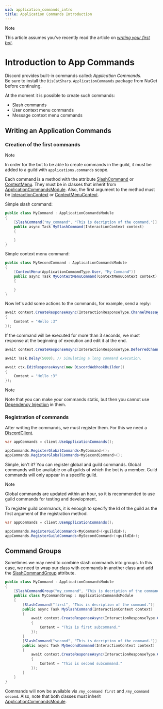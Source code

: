 ```yaml
---
uid: application_commands_intro
title: Application Commands Introduction
---
```


>[!NOTE]
> This article assumes you've recently read the article on *[writing your first bot](xref:basics_first_bot)*.

# Introduction to App Commands
Discord provides built-in commands called: *Application Commands*.<br/>
Be sure to install the `DisCatSharp.ApplicationCommands` package from NuGet before continuing.

At the moment it is possible to create such commands:
- Slash commands
- User context menu commands
- Message context menu commands

## Writing an Application Commands

### Creation of the first commands

>[!NOTE]
> In order for the bot to be able to create commands in the guild, it must be added to a guild with `applications.commands` scope.

Each command is a method with the attribute [SlashCommand](xref:DisCatSharp.ApplicationCommands.SlashCommandAttribute) or [ContextMenu](xref:DisCatSharp.ApplicationCommands.ContextMenuAttribute). They must be in classes that inherit from [ApplicationCommandsModule](xref:DisCatSharp.ApplicationCommands.ApplicationCommandsModule).
Also, the first argument to the method must be [InteractionContext](xref:DisCatSharp.ApplicationCommands.InteractionContext) or [ContextMenuContext](xref:DisCatSharp.ApplicationCommands.ContextMenuContext).

Simple slash command:
```cs
public class MyCommand : ApplicationCommandsModule
{
    [SlashCommand("my_command", "This is decription of the command.")]
    public async Task MySlashCommand(InteractionContext context)
    {

    }
}
```

Simple context menu command:
```cs
public class MySecondCommand : ApplicationCommandsModule
{
    [ContextMenu(ApplicationCommandType.User, "My Command")]
    public async Task MyContextMenuCommand(ContextMenuContext context)
    {

    }
}
```

Now let's add some actions to the commands, for example, send a reply:
```cs
await context.CreateResponseAsync(InteractionResponseType.ChannelMessageWithSource, new DiscordInteractionResponseBuilder()
{
    Content = "Hello :3"
});
```

If the command will be executed for more than 3 seconds, we must response at the beginning of execution and edit it at the end.
```cs
await context.CreateResponseAsync(InteractionResponseType.DeferredChannelMessageWithSource, new DiscordInteractionResponseBuilder());

await Task.Delay(5000); // Simulating a long command execution.

await ctx.EditResponseAsync(new DiscordWebhookBuilder()
{
    Content = "Hello :3"
});
```

>[!NOTE]
> Note that you can make your commands static, but then you cannot use [Dependency Injection](xref:commands_dependency_injection) in them.


### Registration of commands

After writing the commands, we must register them. For this we need a [DiscordClient](xref:DisCatSharp.DiscordClient).

```cs
var appCommands = client.UseApplicationCommands();

appCommands.RegisterGlobalCommands<MyCommand>();
appCommands.RegisterGlobalCommands<MySecondCommand>();
```
Simple, isn't it? You can register global and guild commands.
Global commands will be available on all guilds of which the bot is a member. Guild commands will only appear in a specific guild.

>[!NOTE]
>Global commands are updated within an hour, so it is recommended to use guild commands for testing and development.

To register guild commands, it is enough to specify the Id of the guild as the first argument of the registration method.

```cs
var appCommands = client.UseApplicationCommands();

appCommands.RegisterGuildCommands<MyCommand>(<guildId>);
appCommands.RegisterGuildCommands<MySecondCommand>(<guildId>);
```

## Command Groups

Sometimes we may need to combine slash commands into groups.
In this case, we need to wrap our class with commands in another class and add the [SlashCommandGroup](xref:DisCatSharp.ApplicationCommands.SlashCommandGroupAttribute) attribute.

```cs
public class MyCommand : ApplicationCommandsModule
{
    [SlashCommandGroup("my_command", "This is decription of the command group.")]
    public class MyCommandGroup : ApplicationCommandsModule
    {
        [SlashCommand("first", "This is decription of the command.")]
        public async Task MySlashCommand(InteractionContext context)
        {
            await context.CreateResponseAsync(InteractionResponseType.ChannelMessageWithSource, new DiscordInteractionResponseBuilder()
            {
                Content = "This is first subcommand."
            });
        }
        [SlashCommand("second", "This is decription of the command.")]
        public async Task MySecondCommand(InteractionContext context)
        {
            await context.CreateResponseAsync(InteractionResponseType.ChannelMessageWithSource, new DiscordInteractionResponseBuilder()
            {
                Content = "This is second subcommand."
            });
        }
    }
}
```

Commands will now be available via `/my_command first` and `/my_command second`.
Also, note that both classes must inherit [ApplicationCommandsModule](xref:DisCatSharp.ApplicationCommands.ApplicationCommandsModule).
